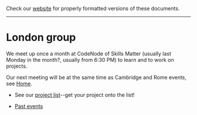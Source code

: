 Check our [website](http://rustaceans.uk/) for
properly formatted versions of these documents.

---

# London group

We meet up once a month at CodeNode of Skills Matter (usually last
Monday in the month?, usually from 6:30 PM) to learn and to work on
projects.

Our next meeting will be at the same time as Cambridge and Rome
events, see [Home](http://rustaceans.uk/).

* See our [project list](Projects.md)--get your project onto the list!

* [Past events](Past_Events.md)
